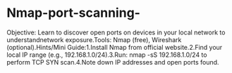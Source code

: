 # Nmap-port-scanning-
Objective: Learn to discover open ports on devices in your local network to understandnetwork exposure.Tools: Nmap (free), Wireshark (optional).Hints/Mini Guide:1.Install Nmap from official website.2.Find your local IP range (e.g., 192.168.1.0/24).3.Run: nmap -sS 192.168.1.0/24 to perform TCP SYN scan.4.Note down IP addresses and open ports found.
